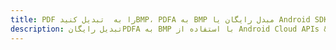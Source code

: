 ---title: PDF را به  تبدیل کنیدBMP، PDFA به BMP مبدل رایگان یا Android SDKdescription: تبدیل رایگانPDFA به BMP با استفاده از Android Cloud APIs & SDK همچنین اسناد PDF را در Cloud ایجاد، ویرایش و رندر کنید.---